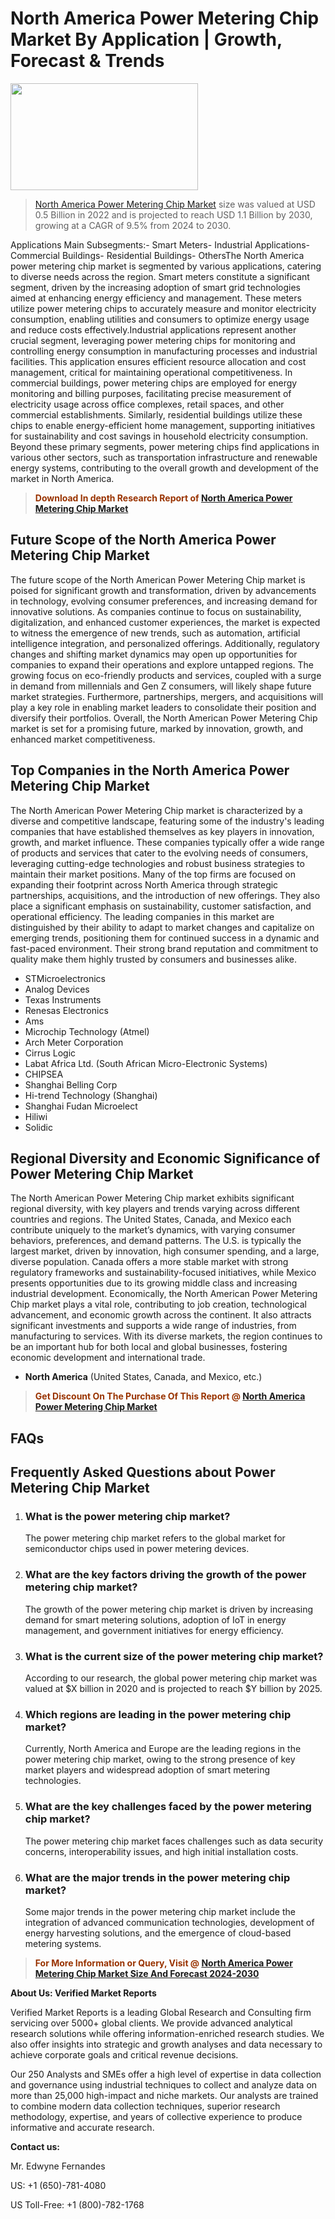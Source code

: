 <p><h1>North America Power Metering Chip Market By Application | Growth, Forecast & Trends</h1><p><img class="aligncenter size-medium wp-image-105565" src="https://ffe5etoiles.com/wp-content/uploads/2025/01/MST7-300x171.png" alt="" width="300" height="171" /></p><blockquote><p><a href="https://www.verifiedmarketreports.com/download-sample/?rid=348132&utm_source=Github-NA&utm_medium=385" target="_blank">North America Power Metering Chip Market</a> size was valued at USD 0.5 Billion in 2022 and is projected to reach USD 1.1 Billion by 2030, growing at a CAGR of 9.5% from 2024 to 2030.</p></blockquote>Applications Main Subsegments:- Smart Meters- Industrial Applications- Commercial Buildings- Residential Buildings- OthersThe North America power metering chip market is segmented by various applications, catering to diverse needs across the region. Smart meters constitute a significant segment, driven by the increasing adoption of smart grid technologies aimed at enhancing energy efficiency and management. These meters utilize power metering chips to accurately measure and monitor electricity consumption, enabling utilities and consumers to optimize energy usage and reduce costs effectively.Industrial applications represent another crucial segment, leveraging power metering chips for monitoring and controlling energy consumption in manufacturing processes and industrial facilities. This application ensures efficient resource allocation and cost management, critical for maintaining operational competitiveness. In commercial buildings, power metering chips are employed for energy monitoring and billing purposes, facilitating precise measurement of electricity usage across office complexes, retail spaces, and other commercial establishments. Similarly, residential buildings utilize these chips to enable energy-efficient home management, supporting initiatives for sustainability and cost savings in household electricity consumption. Beyond these primary segments, power metering chips find applications in various other sectors, such as transportation infrastructure and renewable energy systems, contributing to the overall growth and development of the market in North America.</p><blockquote><p><span style="color: #993300;"><strong>Download In depth Research Report of <a href="https://www.verifiedmarketreports.com/download-sample/?rid=348132&utm_source=Github-NA&utm_medium=385">North America Power Metering Chip Market</a></strong></span></p></blockquote><h2>Future Scope of the North America Power Metering Chip Market</h2><p>The future scope of the North American Power Metering Chip market is poised for significant growth and transformation, driven by advancements in technology, evolving consumer preferences, and increasing demand for innovative solutions. As companies continue to focus on sustainability, digitalization, and enhanced customer experiences, the market is expected to witness the emergence of new trends, such as automation, artificial intelligence integration, and personalized offerings. Additionally, regulatory changes and shifting market dynamics may open up opportunities for companies to expand their operations and explore untapped regions. The growing focus on eco-friendly products and services, coupled with a surge in demand from millennials and Gen Z consumers, will likely shape future market strategies. Furthermore, partnerships, mergers, and acquisitions will play a key role in enabling market leaders to consolidate their position and diversify their portfolios. Overall, the North American Power Metering Chip market is set for a promising future, marked by innovation, growth, and enhanced market competitiveness.</p><h2>Top Companies in the North America Power Metering Chip Market</h2><p>The North American Power Metering Chip market is characterized by a diverse and competitive landscape, featuring some of the industry's leading companies that have established themselves as key players in innovation, growth, and market influence. These companies typically offer a wide range of products and services that cater to the evolving needs of consumers, leveraging cutting-edge technologies and robust business strategies to maintain their market positions. Many of the top firms are focused on expanding their footprint across North America through strategic partnerships, acquisitions, and the introduction of new offerings. They also place a significant emphasis on sustainability, customer satisfaction, and operational efficiency. The leading companies in this market are distinguished by their ability to adapt to market changes and capitalize on emerging trends, positioning them for continued success in a dynamic and fast-paced environment. Their strong brand reputation and commitment to quality make them highly trusted by consumers and businesses alike.</p><p><ul><li>STMicroelectronics </li><li> Analog Devices </li><li> Texas Instruments </li><li> Renesas Electronics </li><li> Ams </li><li> Microchip Technology (Atmel) </li><li> Arch Meter Corporation </li><li> Cirrus Logic </li><li> Labat Africa Ltd. (South African Micro-Electronic Systems) </li><li> CHIPSEA </li><li> Shanghai Belling Corp </li><li> Hi-trend Technology (Shanghai) </li><li> Shanghai Fudan Microelect </li><li> Hiliwi </li><li> Solidic</li></ul></p><h2>Regional Diversity and Economic Significance of Power Metering Chip Market</h2><p>The North American Power Metering Chip market exhibits significant regional diversity, with key players and trends varying across different countries and regions. The United States, Canada, and Mexico each contribute uniquely to the market’s dynamics, with varying consumer behaviors, preferences, and demand patterns. The U.S. is typically the largest market, driven by innovation, high consumer spending, and a large, diverse population. Canada offers a more stable market with strong regulatory frameworks and sustainability-focused initiatives, while Mexico presents opportunities due to its growing middle class and increasing industrial development. Economically, the North American Power Metering Chip market plays a vital role, contributing to job creation, technological advancement, and economic growth across the continent. It also attracts significant investments and supports a wide range of industries, from manufacturing to services. With its diverse markets, the region continues to be an important hub for both local and global businesses, fostering economic development and international trade.</p><ul> <li><strong>North America</strong> (United States, Canada, and Mexico, etc.)</li></ul><blockquote><p><span style="color: #993300;"><strong>Get Discount On The Purchase Of This Report @ <a href="https://www.verifiedmarketreports.com/ask-for-discount/?rid=348132&utm_source=Github-NA&utm_medium=385">North America Power Metering Chip Market</a></strong></span></p></blockquote><h2>FAQs</h2><p><h2>Frequently Asked Questions about Power Metering Chip Market</h2><ol> <li> <h3>What is the power metering chip market?</div><div></h3> <p>The power metering chip market refers to the global market for semiconductor chips used in power metering devices.</p> </li> <li> <h3>What are the key factors driving the growth of the power metering chip market?</div><div></h3> <p>The growth of the power metering chip market is driven by increasing demand for smart metering solutions, adoption of IoT in energy management, and government initiatives for energy efficiency.</p> </li> <li> <h3>What is the current size of the power metering chip market?</div><div></h3> <p>According to our research, the global power metering chip market was valued at $X billion in 2020 and is projected to reach $Y billion by 2025.</p> </li> <li> <h3>Which regions are leading in the power metering chip market?</div><div></h3> <p>Currently, North America and Europe are the leading regions in the power metering chip market, owing to the strong presence of key market players and widespread adoption of smart metering technologies.</p> </li> <li> <h3>What are the key challenges faced by the power metering chip market?</div><div></h3> <p>The power metering chip market faces challenges such as data security concerns, interoperability issues, and high initial installation costs.</p> </li> <li> <h3>What are the major trends in the power metering chip market?</div><div></h3> <p>Some major trends in the power metering chip market include the integration of advanced communication technologies, development of energy harvesting solutions, and the emergence of cloud-based metering systems.</p> </li></ol></body></html></p><blockquote><p><span style="color: #993300;"><strong>For More Information or Query, Visit @ <a href="https://www.verifiedmarketreports.com/product/power-metering-chip-market/">North America Power Metering Chip Market Size And Forecast 2024-2030</a></strong></span></p></blockquote><p><strong>About Us: Verified Market Reports</strong></p><p>Verified Market Reports is a leading Global Research and Consulting firm servicing over 5000+ global clients. We provide advanced analytical research solutions while offering information-enriched research studies. We also offer insights into strategic and growth analyses and data necessary to achieve corporate goals and critical revenue decisions.</p><p>Our 250 Analysts and SMEs offer a high level of expertise in data collection and governance using industrial techniques to collect and analyze data on more than 25,000 high-impact and niche markets. Our analysts are trained to combine modern data collection techniques, superior research methodology, expertise, and years of collective experience to produce informative and accurate research.</p><p><strong>Contact us:</strong></p><p>Mr. Edwyne Fernandes</p><p>US: +1 (650)-781-4080</p><p>US Toll-Free: +1 (800)-782-1768</p>

